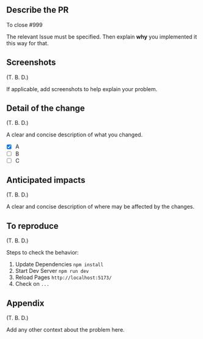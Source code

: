 ## Describe the PR

To close #999

The relevant Issue must be specified.
Then explain **why** you implemented it this way for that.

## Screenshots

(T. B. D.)

If applicable, add screenshots to help explain your problem.

## Detail of the change

(T. B. D.)

A clear and concise description of what you changed.

- [x] A
- [ ] B
- [ ] C

## Anticipated impacts

(T. B. D.)

A clear and concise description of where may be affected by the changes.

## To reproduce

(T. B. D.)

Steps to check the behavior:

1. Update Dependencies `npm install`
1. Start Dev Server `npm run dev`
1. Reload Pages `http://localhost:5173/`
1. Check on `...`

## Appendix

(T. B. D.)

Add any other context about the problem here.
